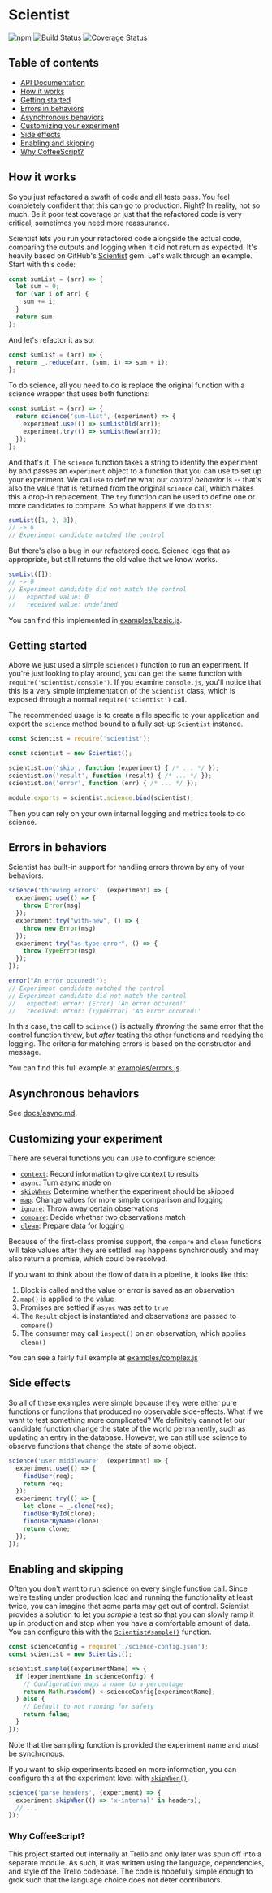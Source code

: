 # Scientist

[![npm](https://img.shields.io/npm/v/scientist.svg)](https://www.npmjs.com/package/scientist)
[![Build Status](https://travis-ci.org/trello/scientist.svg?branch=master)](https://travis-ci.org/trello/scientist)
[![Coverage Status](https://coveralls.io/repos/github/trello/scientist/badge.svg?branch=master)](https://coveralls.io/github/trello/scientist)

## Table of contents

* [API Documentation](docs/api.md)
* [How it works](#how-it-works)
* [Getting started](#getting-started)
* [Errors in behaviors](#errors-in-behaviors)
* [Asynchronous behaviors](#asynchronous-behaviors)
* [Customizing your experiment](#customizing-your-experiment)
* [Side effects](#side-effects)
* [Enabling and skipping](#enabling-and-skipping)
* [Why CoffeeScript?](#why-coffeescript)

## How it works

So you just refactored a swath of code and all tests pass. You feel completely
confident that this can go to production. Right? In reality, not so much. Be it
poor test coverage or just that the refactored code is very critical, sometimes
you need more reassurance.

Scientist lets you run your refactored code alongside the actual code, comparing
the outputs and logging when it did not return as expected. It's heavily based
on GitHub's [Scientist](https://github.com/github/scientist) gem. Let's walk
through an example. Start with this code:

```javascript
const sumList = (arr) => {
  let sum = 0;
  for (var i of arr) {
    sum += i;
  }
  return sum;
};
```

And let's refactor it as so:

```javascript
const sumList = (arr) => {
  return _.reduce(arr, (sum, i) => sum + i);
};
```

To do science, all you need to do is replace the original function with a
science wrapper that uses both functions:

```javascript
const sumList = (arr) => {
  return science('sum-list', (experiment) => {
    experiment.use(() => sumListOld(arr));
    experiment.try(() => sumListNew(arr));
  });
};
```

And that's it. The `science` function takes a string to identify the experiment
by and passes an `experiment` object to a function that you can use to set up
your experiment. We call `use` to define what our *control behavior* is --
that's also the value that is returned from the original `science` call, which
makes this a drop-in replacement. The `try` function can be used to define one
or more candidates to compare. So what happens if we do this:

```javascript
sumList([1, 2, 3]);
// -> 6
// Experiment candidate matched the control
```

But there's also a bug in our refactored code. Science logs that as appropriate,
but still returns the old value that we know works.

```javascript
sumList([]);
// -> 0
// Experiment candidate did not match the control
//   expected value: 0
//   received value: undefined
```
You can find this implemented in [examples/basic.js](examples/basic.js).

## Getting started

Above we just used a simple `science()` function to run an experiment. If you're
just looking to play around, you can get the same function with
`require('scientist/console')`. If you examine `console.js`, you'll notice that
this is a very simple implementation of the `Scientist` class, which is exposed
through a normal `require('scientist')` call.

The recommended usage is to create a file specific to your application and
export the `science` method bound to a fully set-up `Scientist` instance.

```javascript
const Scientist = require('scientist');

const scientist = new Scientist();

scientist.on('skip', function (experiment) { /* ... */ });
scientist.on('result', function (result) { /* ... */ });
scientist.on('error', function (err) { /* ... */ });

module.exports = scientist.science.bind(scientist);
```

Then you can rely on your own internal logging and metrics tools to do science.

## Errors in behaviors

Scientist has built-in support for handling errors thrown by any of your
behaviors.

```javascript
science('throwing errors', (experiment) => {
  experiment.use(() => {
    throw Error(msg)
  });
  experiment.try("with-new", () => {
    throw new Error(msg)
  });
  experiment.try("as-type-error", () => {
    throw TypeError(msg)
  });
});

error("An error occured!");
// Experiment candidate matched the control
// Experiment candidate did not match the control
//   expected: error: [Error] 'An error occured!'
//   received: error: [TypeError] 'An error occured!'
```

In this case, the call to `science()` is actually *throwing* the same error that
the control function threw, but *after* testing the other functions and readying
the logging. The criteria for matching errors is based on the constructor and
message.

You can find this full example at [examples/errors.js](examples/errors.js).

## Asynchronous behaviors

See [docs/async.md](docs/async.md).

## Customizing your experiment

There are several functions you can use to configure science:

* [`context`]: Record information to give context to results
* [`async`]: Turn async mode on
* [`skipWhen`]: Determine whether the experiment should be skipped
* [`map`]: Change values for more simple comparison and logging
* [`ignore`]: Throw away certain observations
* [`compare`]: Decide whether two observations match
* [`clean`]: Prepare data for logging

[`context`]: docs/api.md#contextobject-ctx---object
[`async`]: docs/api.md#asyncboolean-isasync
[`skipWhen`]: docs/api.md#skipwhenfunction-skipper
[`map`]: docs/api.md#mapfunctionany-observedvalue-mapper
[`ignore`]: docs/api.md#ignorefunctionobservation-control-observation-candidate-ignorer
[`compare`]: docs/api.md#comparefunctionany-controlvalue-any-candidatevalue-comparator
[`clean`]: docs/api.md#cleanfunctionany-observedvalue-cleaner

Because of the first-class promise support, the `compare` and `clean` functions
will take values after they are settled. `map` happens synchronously and may
also return a promise, which could be resolved.

If you want to think about the flow of data in a pipeline, it looks like this:

1. Block is called and the value or error is saved as an observation
2. `map()` is applied to the value
3. Promises are settled if `async` was set to `true`
4. The `Result` object is instantiated and observations are passed to
   `compare()`
5. The consumer may call `inspect()` on an observation, which applies
   `clean()`

You can see a fairly full example at [examples/complex.js](examples/complex.js)

## Side effects

So all of these examples were simple because they were either pure functions or
functions that produced no observable side-effects. What if we want to test
something more complicated? We definitely cannot let our candidate function
change the state of the world permanently, such as updating an entry in the
database. However, we can still use science to observe functions that change the
state of some object.

```javascript
science('user middleware', (experiment) => {
  experiment.use(() => {
    findUser(req);
    return req;
  });
  experiment.try(() => {
    let clone = _.clone(req);
    findUserById(clone);
    findUserByName(clone);
    return clone;
  });
});
```

## Enabling and skipping

Often you don't want to run science on every single function call. Since we're
testing under production load and running the functionality at least twice, you
can imagine that some parts may get out of control. Scientist provides a
solution to let you _sample_ a test so that you can slowly ramp it up in
production and stop when you have a comfortable amount of data. You can
configure this with the [`Scientist#sample()`] function.

[`Scientist#sample()`]: docs/api.md#samplefunctionstring-name-sampler

```javascript
const scienceConfig = require('./science-config.json');
const scientist = new Scientist();

scientist.sample((experimentName) => {
  if (experimentName in scienceConfig) {
    // Configuration maps a name to a percentage
    return Math.random() < scienceConfig[experimentName];
  } else {
    // Default to not running for safety
    return false;
  }
});
```

Note that the sampling function is provided the experiment name and *must* be
synchronous.

If you want to skip experiments based on more information, you can configure
this at the experiment level with [`skipWhen()`].

[`skipWhen()`]: docs/api.md#skipwhenfunction-skipper

```javascript
science('parse headers', (experiment) => {
  experiment.skipWhen(() => 'x-internal' in headers);
  // ...
});
```

### Why CoffeeScript?

This project started out internally at Trello and only later was spun off into a
separate module. As such, it was written using the language, dependencies, and
style of the Trello codebase. The code is hopefully simple enough to grok such
that the language choice does not deter contributors.
